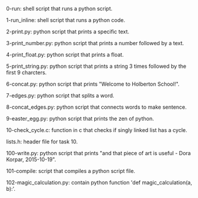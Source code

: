 0-run: shell script that runs a python script.

1-run_inline: shell script that runs a python code.

2-print.py: python script that prints a specific text.

3-print_number.py: python script that prints a number followed by a text.

4-print_float.py: python script that prints a float.

5-print_string.py: python script that prints a string 3 times followed by the first 9 charcters.

6-concat.py: python script that prints "Welcome to Holberton School!".

7-edges.py: python script that splits a word.

8-concat_edges.py: python script that connects words to make sentence.

9-easter_egg.py: python script that prints the zen of python.

10-check_cycle.c: function in c that checks if singly linked list has a cycle.

lists.h: header file for task 10.

100-write.py: python script that prints "and that piece of art is useful - Dora Korpar, 2015-10-19".

101-compile: script that compiles a python script file.

102-magic_calculation.py: contain python function 'def magic_calculation(a, b):'.

